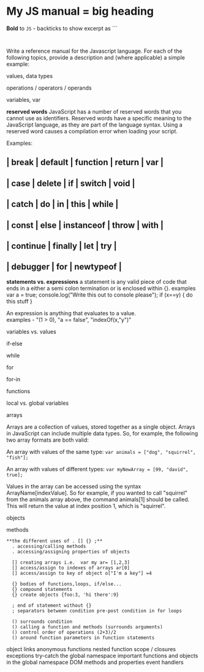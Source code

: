 # My JS manual = big heading
**Bold** to `JS` - backticks to show excerpt as ```

```

```
```

```
Write a reference manual for the Javascript language. For each of the following topics, provide a description and (where applicable) a simple example:

values, data types

operations / operators / operands

variables, var

**reserved words**
  JavaScript has a number of reserved words that you cannot use as identifiers. Reserved words have a specific meaning to the JavaScript language, as they are part of the language syntax. Using a reserved word causes a compilation error when loading your script.

  Examples:

  | break | default | function  | return  | var |
  -----------------------------------------
  | case  | delete  | if  | switch  | void |
  -----------------------------------------
  | catch  | do  | in  | this  | while |
  -----------------------------------------
  | const | else  | instanceof  | throw | with |
  -----------------------------------------
  | continue | finally | let | try |
  -----------------------------------------
  | debugger | for | newtypeof |
  -----------------------------------------

**statements vs. expressions**
   a statement is any valid piece of code that ends in a either a semi colon termination or is enclosed within {}.
      examples var a = true;
               console.log("Write this out to console please");
               if (x==y) {
                 do this stuff
               }

   An expression is anything that evaluates to a value.  
    examples - "(1 > 0), "a == false", "indexOf(x,"y")"

variables vs. values

if-else

while

for

for-in

functions

local vs. global variables

arrays

Arrays are a collection of values, stored together as a single object.  Arrays in JavaScript can include multiple data types.  So, for example, the following two array formats are both valid:

An array with values of the same type:
```var animals = ["dog", "squirrel", "fish"];```

An array with values of different types:
```var myNewArray = [99, "david", true];```

Values in the array can be accessed using the syntax ArrayName[indexValue].  So for example, if you wanted to call "squirrel" from the animals array above, the command animals[1] should be called.  This will return the value at index position 1, which is "squirrel".


objects

methods

    **the different uses of . [] {} ;**
      . accessing/calling methods
      . accessing/assigning properties of objects

      [] creating arrays i.e.  var my ar= [1,2,3]
      [] access/assign to indexes of arrays ar[0]
      [] access/assign to key of object o["I'm a key"] =4

      {} bodies of functions,loops, if/else...
      {} compound statements
      {} create objects {foo:3, 'hi there':9}

      ; end of statement without {}
      ; separators between condition pre-post condition in for loops

      () surrounds condition
      () calling a function and methods (surrounds arguments)
      () control order of operations (2+3)/2
      () around function parameters in function statements

object links
anonymous functions
nested function scope / closures
exceptions
try-catch
the global namespace
important functions and objects in the global namespace
DOM methods and properties
event handlers
